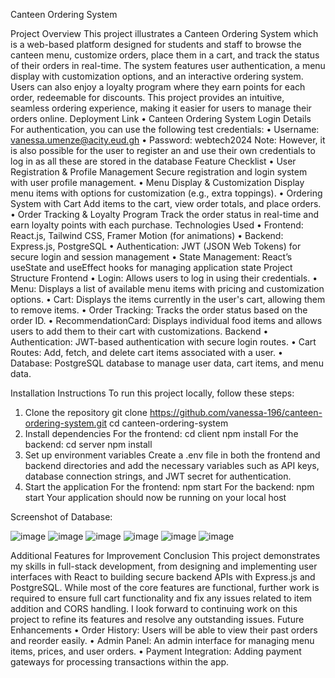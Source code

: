 Canteen Ordering System

Project Overview
This project illustrates a Canteen Ordering System which is a web-based platform designed for students and staff to browse the canteen menu, customize orders, place them in a cart, and track the status of their orders in real-time. The system features user authentication, a menu display with customization options, and an interactive ordering system. Users can also enjoy a loyalty program where they earn points for each order, redeemable for discounts. This project provides an intuitive, seamless ordering experience, making it easier for users to manage their orders online.
Deployment Link
•	Canteen Ordering System 
Login Details
For authentication, you can use the following test credentials:
•	Username: vanessa.umenze@acity.eud.gh
•	Password: webtech2024
Note: However, it is also possible for the user to register an and use their own credentials to log in as all these are stored in the database
Feature Checklist
•	User Registration & Profile Management
Secure registration and login system with user profile management.
•	Menu Display & Customization
Display menu items with options for customization (e.g., extra toppings).
•	Ordering System with Cart
Add items to the cart, view order totals, and place orders.
•	Order Tracking & Loyalty Program
Track the order status in real-time and earn loyalty points with each purchase.
Technologies Used
•	Frontend: React.js, Tailwind CSS, Framer Motion (for animations)
•	Backend: Express.js, PostgreSQL
•	Authentication: JWT (JSON Web Tokens) for secure login and session management
•	State Management: React’s useState and useEffect hooks for managing application state
Project Structure
Frontend
•	Login: Allows users to log in using their credentials.
•	Menu: Displays a list of available menu items with pricing and customization options.
•	Cart: Displays the items currently in the user's cart, allowing them to remove items.
•	Order Tracking: Tracks the order status based on the order ID.
•	RecommendationCard: Displays individual food items and allows users to add them to their cart with customizations.
Backend
•	Authentication: JWT-based authentication with secure login routes.
•	Cart Routes: Add, fetch, and delete cart items associated with a user.
•	Database: PostgreSQL database to manage user data, cart items, and menu data.



Installation Instructions
To run this project locally, follow these steps:
1. Clone the repository
git clone https://github.com/vanessa-196/canteen-ordering-system.git
cd canteen-ordering-system
2. Install dependencies
For the frontend:
cd client
npm install
For the backend:
cd server
npm install
3. Set up environment variables
Create a .env file in both the frontend and backend directories and add the necessary variables such as API keys, database connection strings, and JWT secret for authentication.
4. Start the application
For the frontend:
npm start
For the backend:
npm start
Your application should now be running on your local host


Screenshot of Database:

 ![image](https://github.com/user-attachments/assets/c35e2f4d-e9c2-4aa3-996c-192e491add43)
 ![image](https://github.com/user-attachments/assets/42448735-51a4-4e7a-b106-9e88d2e56a09)
 ![image](https://github.com/user-attachments/assets/92cba93c-e8ed-4bc1-aade-cd12646c14ba)
 ![image](https://github.com/user-attachments/assets/94afd380-2787-49e6-bfea-95282fef5459)
 ![image](https://github.com/user-attachments/assets/8482cd1f-c296-4228-b831-42330d72d3b2)
![image](https://github.com/user-attachments/assets/6bb1a2e6-2122-445d-8c19-c5a994912758)

 




 
 
 
Additional Features for Improvement
Conclusion
This project demonstrates my skills in full-stack development, from designing and implementing user interfaces with React to building secure backend APIs with Express.js and PostgreSQL. While most of the core features are functional, further work is required to ensure full cart functionality and fix any issues related to item addition and CORS handling.
I look forward to continuing work on this project to refine its features and resolve any outstanding issues.
Future Enhancements
•	Order History: Users will be able to view their past orders and reorder easily.
•	Admin Panel: An admin interface for managing menu items, prices, and user orders.
•	Payment Integration: Adding payment gateways for processing transactions within the app.

